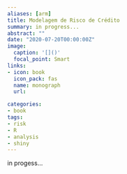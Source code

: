```yaml
---
aliases: [arm]
title: Modelagem de Risco de Crédito
summary: in progress... 
abstract: ""
date: "2020-07-20T00:00:00Z"
image:
  caption: '[]()'
  focal_point: Smart
links:
- icon: book
  icon_pack: fas
  name: monograph
  url: 

categories:
- book
tags:
- risk
- R
- analysis
- shiny
---
```


in progess...